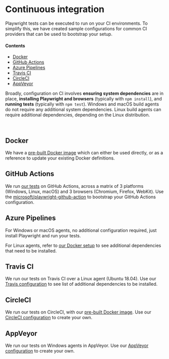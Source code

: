 # Continuous integration

Playwright tests can be executed to run on your CI environments. To simplify this, we have created sample configurations for common CI providers that can be used to bootstrap your setup.

#### Contents
- [Docker](#docker)
- [GitHub Actions](#github-actions)
- [Azure Pipelines](#azure-pipelines)
- [Travis CI](#travis-ci)
- [CircleCI](#circleci)
- [AppVeyor](#appveyor)

Broadly, configuration on CI involves **ensuring system dependencies** are in place, **installing Playwright and browsers** (typically with `npm install`), and **running tests** (typically with `npm test`). Windows and macOS build agents do not require any additional system dependencies. Linux build agents can require additional dependencies, depending on the Linux distribution.

<br/>

## Docker

We have a [pre-built Docker image](docker/README.md) which can either be used directly, or as a reference to update your existing Docker definitions.

## GitHub Actions

We run [our tests](/.github/workflows/tests.yml) on GitHub Actions, across a matrix of 3 platforms (Windows, Linux, macOS) and 3 browsers (Chromium, Firefox, WebKit). Use the [microsoft/playwright-github-action](https://github.com/microsoft/playwright-github-action) to bootstrap your GitHub Actions configuration.

## Azure Pipelines

For Windows or macOS agents, no additional configuration required, just install Playwright and run your tests.

For Linux agents, refer to [our Docker setup](docker/README.md) to see additional dependencies that need to be installed.

## Travis CI

We run our tests on Travis CI over a Linux agent (Ubuntu 18.04). Use our [Travis configuration](/.travis.yml) to see list of additional dependencies to be installed.

## CircleCI

We run our tests on CircleCI, with our [pre-built Docker image](docker/README.md). Use our [CircleCI configuration](/.circleci/config.yml) to create your own.

## AppVeyor

We run our tests on Windows agents in AppVeyor. Use our [AppVeyor configuration](/.appveyor.yml) to create your own.
